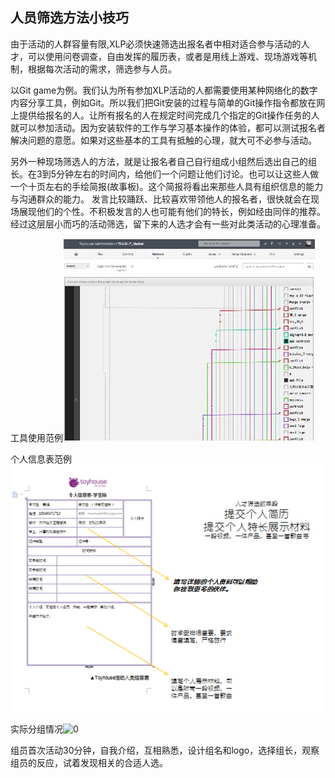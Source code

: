 ## 人员筛选方法小技巧

由于活动的人群容量有限,XLP必须快速筛选出报名者中相对适合参与活动的人才，可以使用问卷调查，自由发挥的履历表，或者是用线上游戏、现场游戏等机制，根据每次活动的需求，筛选参与人员。


以Git game为例。我们认为所有参加XLP活动的人都需要使用某种网络化的数字内容分享工具，例如Git。所以我们把Git安装的过程与简单的Git操作指令都放在网上提供给报名的人。让所有报名的人在规定时间完成几个指定的Git操作任务的人就可以参加活动。因为安装软件的工作与学习基本操作的体验，都可以测试报名者解决问题的意愿。如果对这些基本的工具有抵触的心理，就大可不必参与活动。

另外一种现场筛选人的方法，就是让报名者自己自行组成小组然后选出自己的组长。在3到5分钟左右的时间内，给他们一个问题让他们讨论。也可以让这些人做一个十页左右的手绘简报(故事板)。这个简报将看出来那些人具有组织信息的能力与沟通群众的能力。
发言比较踊跃、比较喜欢带领他人的报名者，很快就会在现场展现他们的个性。不积极发言的人也可能有他们的特长，例如经由同伴的推荐。经过这层层小而巧的活动筛选，留下来的人选才会有一些对此类活动的心理准备。

工具使用范例![0](../assets/challenger_preparation/personnel_election_tips/00.jpg)

个人信息表范例![0](../assets/challenger_preparation/personnel_election_tips/01.jpg)


实际分组情况![0](../assets/challenger_preparation/personnel_election_tip/group.jpg)


组员首次活动30分钟，自我介绍，互相熟悉，设计组名和logo，选择组长，观察组员的反应，试着发现相关的合适人选。
